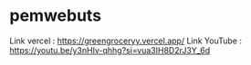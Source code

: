 # pemwebuts

Link vercel : https://greengroceryy.vercel.app/
Link YouTube : https://youtu.be/y3nHIv-qhhg?si=vua3IH8D2rJ3Y_6d

